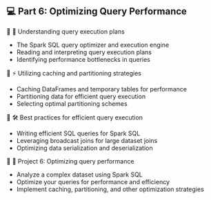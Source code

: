 ## 💻 Part 6: Optimizing Query Performance

🔹 🚀 Understanding query execution plans
  - The Spark SQL query optimizer and execution engine
  - Reading and interpreting query execution plans
  - Identifying performance bottlenecks in queries

🔹 ⚡ Utilizing caching and partitioning strategies
  - Caching DataFrames and temporary tables for performance
  - Partitioning data for efficient query execution
  - Selecting optimal partitioning schemes

🔹 🛠️ Best practices for efficient query execution
  - Writing efficient SQL queries for Spark SQL
  - Leveraging broadcast joins for large dataset joins
  - Optimizing data serialization and deserialization

🔹 🎯 Project 6: Optimizing query performance
  - Analyze a complex dataset using Spark SQL
  - Optimize your queries for performance and efficiency
  - Implement caching, partitioning, and other optimization strategies
